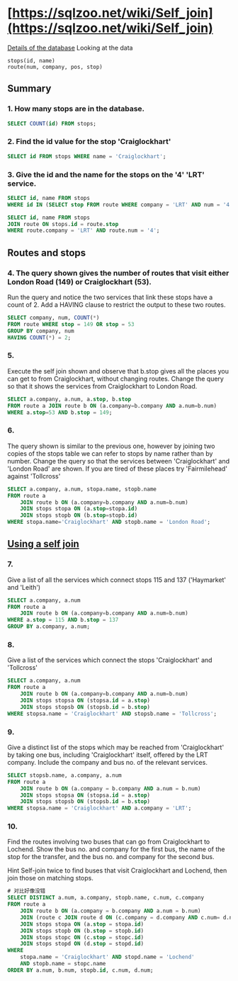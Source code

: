 # [https://sqlzoo.net/wiki/Self_join](https://sqlzoo.net/wiki/Self_join)

[Details of the database](https://sqlzoo.net/wiki/Edinburgh_Buses.) Looking at the data

    stops(id, name)
    route(num, company, pos, stop)

## Summary

### 1. How many stops are in the database.

```SQL
SELECT COUNT(id) FROM stops;
```

### 2. Find the id value for the stop 'Craiglockhart'

```SQL
SELECT id FROM stops WHERE name = 'Craiglockhart';
```

### 3. Give the id and the name for the stops on the '4' 'LRT' service. 

```SQL
SELECT id, name FROM stops
WHERE id IN (SELECT stop FROM route WHERE company = 'LRT' AND num = '4');

SELECT id, name FROM stops
JOIN route ON stops.id = route.stop
WHERE route.company = 'LRT' AND route.num = '4';
```

## Routes and stops

### 4.  The query shown gives the number of routes that visit either London Road (149) or Craiglockhart (53). 

Run the query and notice the two services that link these stops have a count of 2. Add a HAVING clause to restrict the output to these two routes.

```SQL
SELECT company, num, COUNT(*)
FROM route WHERE stop = 149 OR stop = 53
GROUP BY company, num
HAVING COUNT(*) = 2;
```

### 5. 

Execute the self join shown and observe that b.stop gives all the places you can get to from Craiglockhart, without changing routes. Change the query so that it shows the services from Craiglockhart to London Road.

```SQL
SELECT a.company, a.num, a.stop, b.stop
FROM route a JOIN route b ON (a.company=b.company AND a.num=b.num)
WHERE a.stop=53 AND b.stop = 149;
```

### 6. 

The query shown is similar to the previous one, however by joining two copies of the stops table we can refer to stops by name rather than by number. Change the query so that the services between 'Craiglockhart' and 'London Road' are shown. If you are tired of these places try 'Fairmilehead' against 'Tollcross'

```SQL
SELECT a.company, a.num, stopa.name, stopb.name 
FROM route a
    JOIN route b ON (a.company=b.company AND a.num=b.num)
    JOIN stops stopa ON (a.stop=stopa.id)
    JOIN stops stopb ON (b.stop=stopb.id)
WHERE stopa.name='Craiglockhart' AND stopb.name = 'London Road';
```

## [Using a self join](https://sqlzoo.net/wiki/Using_a_self_join)

### 7. 

Give a list of all the services which connect stops 115 and 137 ('Haymarket' and 'Leith')

```SQL
SELECT a.company, a.num 
FROM route a 
    JOIN route b ON (a.company=b.company AND a.num=b.num)
WHERE a.stop = 115 AND b.stop = 137
GROUP BY a.company, a.num;
```

### 8. 

Give a list of the services which connect the stops 'Craiglockhart' and 'Tollcross'

```SQL
SELECT a.company, a.num 
FROM route a 
    JOIN route b ON (a.company=b.company AND a.num=b.num)
    JOIN stops stopsa ON (stopsa.id = a.stop)
    JOIN stops stopsb ON (stopsb.id = b.stop)
WHERE stopsa.name = 'Craiglockhart' AND stopsb.name = 'Tollcross';
```

### 9. 

Give a distinct list of the stops which may be reached from 'Craiglockhart' by taking one bus, including 'Craiglockhart' itself, offered by the LRT company. Include the company and bus no. of the relevant services.

```SQL
SELECT stopsb.name, a.company, a.num 
FROM route a
    JOIN route b ON (a.company = b.company AND a.num = b.num)
    JOIN stops stopsa ON (stopsa.id = a.stop)
    JOIN stops stopsb ON (stopsb.id = b.stop)
WHERE stopsa.name = 'Craiglockhart' AND a.company = 'LRT';
```

### 10. 

Find the routes involving two buses that can go from Craiglockhart to Lochend.
Show the bus no. and company for the first bus, the name of the stop for the transfer,
and the bus no. and company for the second bus.

Hint
Self-join twice to find buses that visit Craiglockhart and Lochend, then join those on matching stops.

```SQL
# 对比好像没错
SELECT DISTINCT a.num, a.company, stopb.name, c.num, c.company
FROM route a 
    JOIN route b ON (a.company = b.company AND a.num = b.num)
    JOIN (route c JOIN route d ON (c.company = d.company AND c.num= d.num))
    JOIN stops stopa ON (a.stop = stopa.id)
    JOIN stops stopb ON (b.stop = stopb.id)
    JOIN stops stopc ON (c.stop = stopc.id)
    JOIN stops stopd ON (d.stop = stopd.id)
WHERE 
    stopa.name = 'Craiglockhart' AND stopd.name = 'Lochend'
    AND stopb.name = stopc.name
ORDER BY a.num, b.num, stopb.id, c.num, d.num;
```